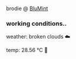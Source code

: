 brodie @ [BluMint](https://www.linkedin.com/company/blumint-io/)

<!--weather_start-->
### working conditions..

weather: broken clouds ☁️

temp: 28.56 °C 🥶

<!--weather_end-->

